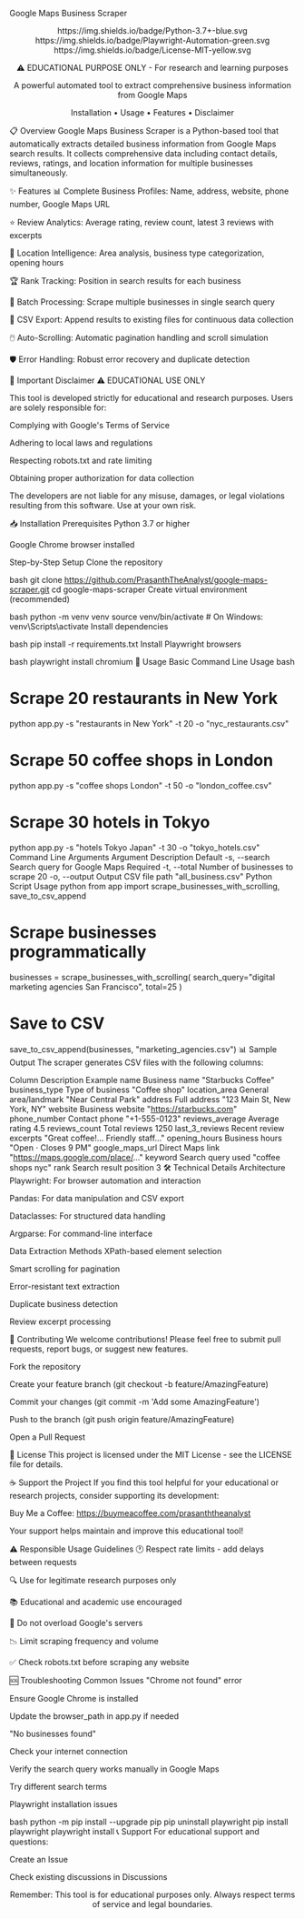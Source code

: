 Google Maps Business Scraper
<div align="center">
https://img.shields.io/badge/Python-3.7+-blue.svg
https://img.shields.io/badge/Playwright-Automation-green.svg
https://img.shields.io/badge/License-MIT-yellow.svg

⚠️ EDUCATIONAL PURPOSE ONLY - For research and learning purposes

A powerful automated tool to extract comprehensive business information from Google Maps

Installation • Usage • Features • Disclaimer

</div>
📋 Overview
Google Maps Business Scraper is a Python-based tool that automatically extracts detailed business information from Google Maps search results. It collects comprehensive data including contact details, reviews, ratings, and location information for multiple businesses simultaneously.

✨ Features
📊 Complete Business Profiles: Name, address, website, phone number, Google Maps URL

⭐ Review Analytics: Average rating, review count, latest 3 reviews with excerpts

📍 Location Intelligence: Area analysis, business type categorization, opening hours

🏆 Rank Tracking: Position in search results for each business

🔄 Batch Processing: Scrape multiple businesses in single search query

💾 CSV Export: Append results to existing files for continuous data collection

🖱️ Auto-Scrolling: Automatic pagination handling and scroll simulation

🛡️ Error Handling: Robust error recovery and duplicate detection

🚨 Important Disclaimer
⚠️ EDUCATIONAL USE ONLY

This tool is developed strictly for educational and research purposes. Users are solely responsible for:

Complying with Google's Terms of Service

Adhering to local laws and regulations

Respecting robots.txt and rate limiting

Obtaining proper authorization for data collection

The developers are not liable for any misuse, damages, or legal violations resulting from this software. Use at your own risk.

📥 Installation
Prerequisites
Python 3.7 or higher

Google Chrome browser installed

Step-by-Step Setup
Clone the repository

bash
git clone https://github.com/PrasanthTheAnalyst/google-maps-scraper.git
cd google-maps-scraper
Create virtual environment (recommended)

bash
python -m venv venv
source venv/bin/activate  # On Windows: venv\Scripts\activate
Install dependencies

bash
pip install -r requirements.txt
Install Playwright browsers

bash
playwright install chromium
🚀 Usage
Basic Command Line Usage
bash
# Scrape 20 restaurants in New York
python app.py -s "restaurants in New York" -t 20 -o "nyc_restaurants.csv"

# Scrape 50 coffee shops in London
python app.py -s "coffee shops London" -t 50 -o "london_coffee.csv"

# Scrape 30 hotels in Tokyo
python app.py -s "hotels Tokyo Japan" -t 30 -o "tokyo_hotels.csv"
Command Line Arguments
Argument	Description	Default
-s, --search	Search query for Google Maps	Required
-t, --total	Number of businesses to scrape	20
-o, --output	Output CSV file path	"all_business.csv"
Python Script Usage
python
from app import scrape_businesses_with_scrolling, save_to_csv_append

# Scrape businesses programmatically
businesses = scrape_businesses_with_scrolling(
    search_query="digital marketing agencies San Francisco",
    total=25
)

# Save to CSV
save_to_csv_append(businesses, "marketing_agencies.csv")
📊 Sample Output
The scraper generates CSV files with the following columns:

Column	Description	Example
name	Business name	"Starbucks Coffee"
business_type	Type of business	"Coffee shop"
location_area	General area/landmark	"Near Central Park"
address	Full address	"123 Main St, New York, NY"
website	Business website	"https://starbucks.com"
phone_number	Contact phone	"+1-555-0123"
reviews_average	Average rating	4.5
reviews_count	Total reviews	1250
last_3_reviews	Recent review excerpts	"Great coffee!... Friendly staff..."
opening_hours	Business hours	"Open ⋅ Closes 9 PM"
google_maps_url	Direct Maps link	"https://maps.google.com/place/..."
keyword	Search query used	"coffee shops nyc"
rank	Search result position	3
🛠️ Technical Details
Architecture
Playwright: For browser automation and interaction

Pandas: For data manipulation and CSV export

Dataclasses: For structured data handling

Argparse: For command-line interface

Data Extraction Methods
XPath-based element selection

Smart scrolling for pagination

Error-resistant text extraction

Duplicate business detection

Review excerpt processing

🤝 Contributing
We welcome contributions! Please feel free to submit pull requests, report bugs, or suggest new features.

Fork the repository

Create your feature branch (git checkout -b feature/AmazingFeature)

Commit your changes (git commit -m 'Add some AmazingFeature')

Push to the branch (git push origin feature/AmazingFeature)

Open a Pull Request

📝 License
This project is licensed under the MIT License - see the LICENSE file for details.

☕ Support the Project
If you find this tool helpful for your educational or research projects, consider supporting its development:


Buy Me a Coffee: https://buymeacoffee.com/prasanththeanalyst

Your support helps maintain and improve this educational tool!

⚠️ Responsible Usage Guidelines
🕐 Respect rate limits - add delays between requests

🔍 Use for legitimate research purposes only

📚 Educational and academic use encouraged

🚫 Do not overload Google's servers

📉 Limit scraping frequency and volume

✅ Check robots.txt before scraping any website

🆘 Troubleshooting
Common Issues
"Chrome not found" error

Ensure Google Chrome is installed

Update the browser_path in app.py if needed

"No businesses found"

Check your internet connection

Verify the search query works manually in Google Maps

Try different search terms

Playwright installation issues

bash
python -m pip install --upgrade pip
pip uninstall playwright
pip install playwright
playwright install
📞 Support
For educational support and questions:

Create an Issue

Check existing discussions in Discussions

<div align="center">
Remember: This tool is for educational purposes only. Always respect terms of service and legal boundaries.

</div>
